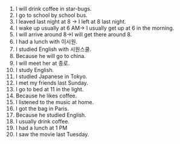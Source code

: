 1. I will drink coffee in star-bugs.
2. I go to school by school bus.
3. I leaved last night at 8 -> I left at 8 last night.
4. I wake up usually at 6 AM-> I usually get up at 6 in the morning.
5. I will arrive around 8->I will get there around 8.
6. I had a lunch with 이시원.
7. I studied English with 시원스쿨.
8. Because he will go to china.
9. I will meet her at 종로.
10. I study English.
11. I studied Japanese in Tokyo.
12. I met my friends last Sunday.
13. I go to bed at 11 in the light.
14. Because he likes coffee.
15. I listened to the music at home.
16. I got the bag in Paris.
17. Because he studied English.
18. I usually drink coffee.
19. I had a lunch at 1 PM
20. I saw the movie last Tuesday.
